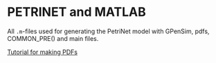 # PETRINET and MATLAB

All `.m`-files used for generating the PetriNet model with GPenSim, pdfs, COMMON_PRE() and main files. 


[Tutorial for making PDFs](PDF.md)
